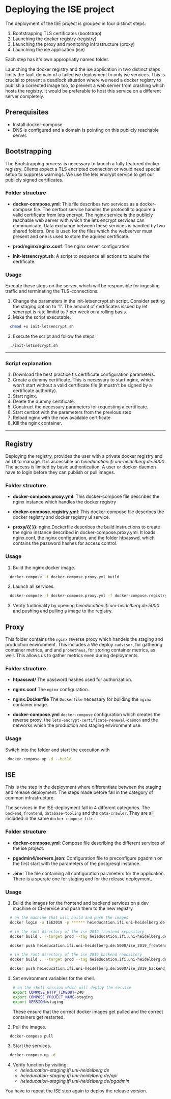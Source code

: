 # Deploying the ISE project

The deployment of the ISE project is grouped in four distinct steps:

1. Bootstrapping TLS certificates (bootstrap)
2. Launching the docker registry (registry)
3. Launching the proxy and monitoring infrastructure (proxy)
4. Launching the ise application (ise)

Each step has it's own appropriatly named folder.

Launching the docker registry and the ise application in two distinct steps limits the fault domain of a failed ise deployment to only ise services.
This is crucial to prevent a deadlock situation where we need a docker registry to publish a corrected image too, to prevent a web server from crashing which hosts the registry. It would be preferable to host this service on a different server completely.

## Prerequisites

- Install docker-compose
- DNS is configured and a domain is pointing on this publicly reachable server.

## Bootstrapping

The Bootstrapping process is necessary to launch a fully featured docker registry.
Clients expect a TLS encripted connection or would need special setup to suppress warnings.
We use the lets encrypt service to get our publicly signed certificates.

### Folder structure

- **docker-compose.yml**:
  This file describes two services as a docker-compose file.
  The certbot service handles the protocoll to aqcuire a valid certificate from lets encrypt.
  The nginx service is the publicly reachable web server with which the lets encrypt services can communicate.
  Data exchange between these services is handled by two shared folders.
  One is used for the files which the webserver must present and one is used to store the aquired certificate.

- **prod/nginx/nginx.conf**:
  The nginx server configuration.

- **init-letsencrypt.sh**:
  A script to sequence all actions to aquire the certificate.

### Usage

Execute these steps on the server, which will be responsible for ingesting traffic and terminating the TLS-connections.

1. Change the parameters in the init-letsencrypt.sh script.
  Consider setting the staging option to '1'.
  The amount of certificates issued by let sencrypt is rate limitid to 7 per week on a rolling basis.
2. Make the script executable.
  ```bash
    chmod +x init-letsencrypt.sh
  ```
3.  Execute the script and follow the steps.

  ```bash
    ./init-letsnecrypt.sh
  ```

---

### Script explanation

1. Download the best practice tls certificate configuration parameters.
2. Create a dummy certificate. This is necessary to start nginx, which won't start without a valid certificate file (it mustn't be signed by a certificate authority).
3. Start nginx.
4. Delete the dummy certificate.
5. Construct the necessary parameters for requesting a certificate.
6. Start certbot with the parameters from the previous step
7. Reload nginx with the now available certificate
8. Kill the nginx container.

---

## Registry

Deploying the registry, provides the user with a private docker registry and an UI to manage.
It is accessible on *heieducation.ifi.uni-heidelberg.de:5000*.
The access is limited by basic authentication.
A user or docker-daemon have to login before they can publish or pull images.

### Folder structure

- **docker-compose.proxy.yml**:
  This docker-compose file describes the nginx instance which handles the docker registry

- **docker-compose.registry.yml**:
  This docker-compose file describes the docker registry and docker registry ui service.

- **proxy/{{ }}**:
  nginx.Dockerfile describes the build instructions to create the nginx instance described in docker-compose.proxy.yml.
  It loads nginx.conf, the nginx configuration, and the folder htpasswd, which contains the password hashes for access control.

### Usage

1. Build the nginx docker image.

  ```bash
    docker-compose -f docker-compose.proxy.yml build
  ```

2. Launch all services.

  ```bash
    docker-compose -f docker-compose.proxy.yml -f docker-compose.registry.yml up -d
  ```

3. Verify funtionality by opening *heieducation.ifi.uni-heidelberg.de:5000* and pushing and pulling a image to the registry.

## Proxy

This folder contains the `nginx` reverse proxy which handels the staging and production environment. This includes a
We deploy `cadvisor`, for gathering container metrics, and and `prometheus`, for storing container metrics, as well.
This allows us to gather metrics even during deployments.

### Folder structure

- **htpasswd/**
  The password hashes used for authorization.

- **nginx.conf**
  The `nginx` configuration.

- **nginx.Dockerfile**
  The `Dockerfile` necessary for building the `nginx` container image.

- **docker-compose.yml**
  `docker-compose` configuration which creates the reverse proxy, the `lets-encrypt-certificate-renewal-daemon` and the networks which the production and staging environment use.

### Usage

  Switch into the folder and start the execution with

  ```bash
   docker-compose up -d --build
  ```

## ISE

This is the step in the deployment where differentiate between the staging and release deployment. The steps made before fall in the category of common infrastructure.

The services in the ISE-deployment fall in 4 different categories.
The `backend`, `frontend`, `database-tooling` and the `data-crawler`.
They are all included in the same `docker-compose-file`.


### Folder structure

- **docker-compose.yml**:
  Compose file describing the different services of the ise project.

- **pgadmin4/servers.json**:
  Configuration file to preconfigure pgadmin on the first start with the parameters of the postgresql instance.

- **.env**:
  The file containing all configuration parameters for the application. There is a sperate one for staging and for the release deployment.

### Usage

1. Build the images for the frontend and backend services on a dev machine or CI-service and push them to the new registry

  ```bash
    # on the machine that will build and push the images
    docker login -u ISE2019 -p ****** heieducation.ifi.uni-heidelberg.de:5000
  ```

  ```bash
    # in the root directory of the ise_2019_frontend repository
    docker build . --target prod --tag heieducation.ifi.uni-heidelberg.de:5000/ise_2019_frontend_{staging/release}

    docker push heieducation.ifi.uni-heidelberg.de:5000/ise_2019_frontend_{staging/release}
  ```

  ```bash
    # in the root directory of the ise_2019_backend repository
    docker build . --target prod --tag heieducation.ifi.uni-heidelberg.de:5000/ise_2019_backend_{staging/release}

    docker push heieducation.ifi.uni-heidelberg.de:5000/ise_2019_backend_{staging/release}
  ```

1. Set environment variables for the shell.

    ```bash
    # on the shell session which will deploy the service
    export COMPOSE_HTTP_TIMEOUT=240
    export COMPOSE_PROJECT_NAME=staging
    export VERSION=staging
    ```

    These ensure that the correct docker images get pulled and the correct containers get restarted.

2. Pull the images.

  ```bash
    docker-compose pull
  ```

3. Start the services.

  ```bash
    docker-compose up -d
  ```

4. Verify function by visiting:
   - *heieducation-staging.ifi.uni-heidelberg.de*
   - *heieducation-staging.ifi.uni-heidelberg.de/api*
   - *heieducation-*staging*.ifi.uni-heidelberg.de/pgadmin*

You have to repeat the *ISE* step again to deploy the release version.